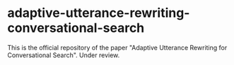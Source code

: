 # adaptive-utterance-rewriting-conversational-search

This is the official repository of the paper "Adaptive Utterance Rewriting for Conversational Search". Under review.
